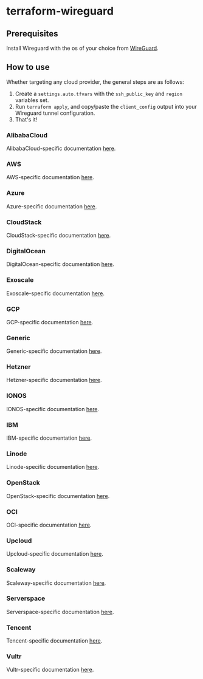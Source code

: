 # terraform-wireguard

## Prerequisites
Install Wireguard with the os of your choice from [WireGuard](https://www.wireguard.com/install/).

## How to use
Whether targeting any cloud provider, the general steps are as follows:

1. Create a `settings.auto.tfvars` with the `ssh_public_key` and `region` variables set.
2. Run `terraform apply`, and copy/paste the `client_config` output into your Wireguard tunnel configuration.
3. That's it!


### AlibabaCloud
AlibabaCloud-specific documentation [here](terraform/alicloud/README.md).

### AWS
AWS-specific documentation [here](terraform/aws/README.md).

### Azure
Azure-specific documentation [here](terraform/azure/README.md).

### CloudStack
CloudStack-specific documentation [here](terraform/cloudstack/README.md).

### DigitalOcean
DigitalOcean-specific documentation [here](terraform/do/README.md).

### Exoscale
Exoscale-specific documentation [here](terraform/exoscale/README.md).

### GCP
GCP-specific documentation [here](terraform/gcp/README.md).

### Generic
Generic-specific documentation [here](terraform/generic/README.md).

### Hetzner
Hetzner-specific documentation [here](terraform/hetzner/README.md).

### IONOS
IONOS-specific documentation [here](terraform/ionos/README.md).

### IBM
IBM-specific documentation [here](terraform/ibm/README.md).

### Linode
Linode-specific documentation [here](terraform/linode/README.md).

### OpenStack
OpenStack-specific documentation [here](terraform/openstack/README.md).

### OCI
OCI-specific documentation [here](terraform/oci/README.md).

### Upcloud
Upcloud-specific documentation [here](terraform/upcloud/README.md).

### Scaleway
Scaleway-specific documentation [here](terraform/scaleway/README.md).

### Serverspace
Serverspace-specific documentation [here](terraform/serverspace/README.md).

### Tencent
Tencent-specific documentation [here](terraform/tencent/README.md).

### Vultr
Vultr-specific documentation [here](terraform/vultr/README.md).
